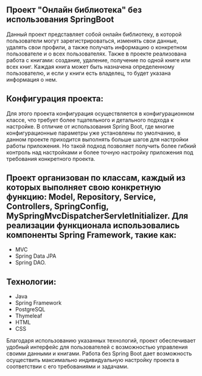 Проект "Онлайн библиотека" без использования SpringBoot
----------------------
Данный проект представляет собой онлайн библиотеку, в которой пользователи могут зарегистрироваться, 
изменять свои данные, удалять свои профили, а также получать информацию о конкретном пользователе и о всех пользователях. 
Также в проекте реализована работа с книгами: создание, удаление, получение по одной книге или всех книг. 
Каждая книга может быть назначена определенному пользователю, и если у книги есть владелец, то будет указана информация о нем.

Конфигурация проекта:
-------------------------
Для этого проекта конфигурация осуществляется в конфигурационном классе, 
что требует более тщательного и детального подхода к настройке. 
В отличие от использования Spring Boot, где многие конфигурационные параметры уже установлены по умолчанию, в данном проекте приходится выполнять больше шагов для настройки работы приложения. 
Но такой подход позволяет получить более гибкий контроль над настройками и более точную настройку приложения под требования конкретного проекта.

Проект организован по классам, каждый из которых выполняет свою конкретную функцию: Model, Repository, Service, Controllers, SpringConfig, MySpringMvcDispatcherServletInitializer. 
Для реализации функционала использовались компоненты Spring Framework, такие как:
-------------------------------
 - MVC
 - Spring Data JPA
 - Spring DAO.

Технологии:
-----------------
- Java
- Spring Framework
- PostgreSQL
- Thymeleaf
- HTML
- CSS
  
Благодаря использованию указанных технологий, проект обеспечивает удобный интерфейс для пользователей с возможностью управления своими данными и книгами.
Работа без Spring Boot дает возможность осуществить максимально индивидуальную настройку проекта в соответствии с его требованиями и задачами.
